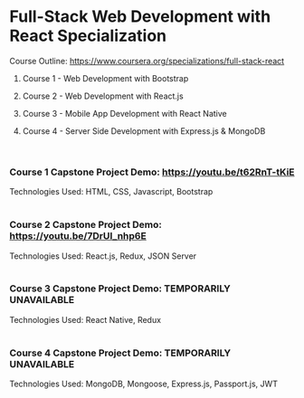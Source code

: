 # Full-Stack Web Development with React Specialization

Course Outline: https://www.coursera.org/specializations/full-stack-react <br/>

1. Course 1 - Web Development with Bootstrap

2. Course 2 - Web Development with React.js

3. Course 3 - Mobile App Development with React Native

4. Course 4 - Server Side Development with Express.js & MongoDB

</br>

### Course 1 Capstone Project Demo: https://youtu.be/t62RnT-tKiE <br/>

Technologies Used: HTML, CSS, Javascript, Bootstrap <br/><br/>

### Course 2 Capstone Project Demo: https://youtu.be/7DrUI_nhp6E <br/>

Technologies Used: React.js, Redux, JSON Server <br/><br/>

### Course 3 Capstone Project Demo: TEMPORARILY UNAVAILABLE <br/>

Technologies Used: React Native, Redux <br/><br/>

### Course 4 Capstone Project Demo: TEMPORARILY UNAVAILABLE <br/>

Technologies Used: MongoDB, Mongoose, Express.js, Passport.js, JWT<br/><br/>
